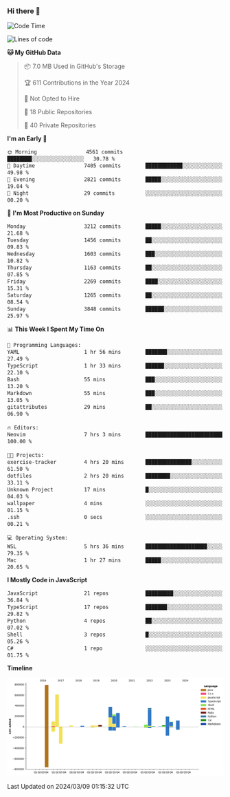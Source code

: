 ### Hi there 👋

<!--
**Clumsy-Coder/Clumsy-Coder** is a ✨ _special_ ✨ repository because its `README.md` (this file) appears on your GitHub profile.

Here are some ideas to get you started:

- 🔭 I’m currently working on ...
- 🌱 I’m currently learning ...
- 👯 I’m looking to collaborate on ...
- 🤔 I’m looking for help with ...
- 💬 Ask me about ...
- 📫 How to reach me: ...
- 😄 Pronouns: ...
- ⚡ Fun fact: ...
-->

<!-- anmol098/waka-readme-stats -->
<!--START_SECTION:waka-->
![Code Time](http://img.shields.io/badge/Code%20Time-756%20hrs%2018%20mins-blue)

![Lines of code](https://img.shields.io/badge/From%20Hello%20World%20I%27ve%20Written-3.3%20million%20lines%20of%20code-blue)

**🐱 My GitHub Data** 

> 📦 7.0 MB Used in GitHub's Storage 
 > 
> 🏆 611 Contributions in the Year 2024
 > 
> 🚫 Not Opted to Hire
 > 
> 📜 18 Public Repositories 
 > 
> 🔑 40 Private Repositories 
 > 
**I'm an Early 🐤** 

```text
🌞 Morning                4561 commits        ████████░░░░░░░░░░░░░░░░░   30.78 % 
🌆 Daytime                7405 commits        ████████████░░░░░░░░░░░░░   49.98 % 
🌃 Evening                2821 commits        █████░░░░░░░░░░░░░░░░░░░░   19.04 % 
🌙 Night                  29 commits          ░░░░░░░░░░░░░░░░░░░░░░░░░   00.20 % 
```
📅 **I'm Most Productive on Sunday** 

```text
Monday                   3212 commits        █████░░░░░░░░░░░░░░░░░░░░   21.68 % 
Tuesday                  1456 commits        ██░░░░░░░░░░░░░░░░░░░░░░░   09.83 % 
Wednesday                1603 commits        ███░░░░░░░░░░░░░░░░░░░░░░   10.82 % 
Thursday                 1163 commits        ██░░░░░░░░░░░░░░░░░░░░░░░   07.85 % 
Friday                   2269 commits        ████░░░░░░░░░░░░░░░░░░░░░   15.31 % 
Saturday                 1265 commits        ██░░░░░░░░░░░░░░░░░░░░░░░   08.54 % 
Sunday                   3848 commits        ██████░░░░░░░░░░░░░░░░░░░   25.97 % 
```


📊 **This Week I Spent My Time On** 

```text
💬 Programming Languages: 
YAML                     1 hr 56 mins        ███████░░░░░░░░░░░░░░░░░░   27.49 % 
TypeScript               1 hr 33 mins        ██████░░░░░░░░░░░░░░░░░░░   22.10 % 
Bash                     55 mins             ███░░░░░░░░░░░░░░░░░░░░░░   13.20 % 
Markdown                 55 mins             ███░░░░░░░░░░░░░░░░░░░░░░   13.05 % 
gitattributes            29 mins             ██░░░░░░░░░░░░░░░░░░░░░░░   06.90 % 

🔥 Editors: 
Neovim                   7 hrs 3 mins        █████████████████████████   100.00 % 

🐱‍💻 Projects: 
exercise-tracker         4 hrs 20 mins       ███████████████░░░░░░░░░░   61.50 % 
dotfiles                 2 hrs 20 mins       ████████░░░░░░░░░░░░░░░░░   33.11 % 
Unknown Project          17 mins             █░░░░░░░░░░░░░░░░░░░░░░░░   04.03 % 
wallpaper                4 mins              ░░░░░░░░░░░░░░░░░░░░░░░░░   01.15 % 
.ssh                     0 secs              ░░░░░░░░░░░░░░░░░░░░░░░░░   00.21 % 

💻 Operating System: 
WSL                      5 hrs 36 mins       ████████████████████░░░░░   79.35 % 
Mac                      1 hr 27 mins        █████░░░░░░░░░░░░░░░░░░░░   20.65 % 
```

**I Mostly Code in JavaScript** 

```text
JavaScript               21 repos            █████████░░░░░░░░░░░░░░░░   36.84 % 
TypeScript               17 repos            ███████░░░░░░░░░░░░░░░░░░   29.82 % 
Python                   4 repos             ██░░░░░░░░░░░░░░░░░░░░░░░   07.02 % 
Shell                    3 repos             █░░░░░░░░░░░░░░░░░░░░░░░░   05.26 % 
C#                       1 repo              ░░░░░░░░░░░░░░░░░░░░░░░░░   01.75 % 
```



**Timeline**

![Lines of Code chart](https://raw.githubusercontent.com/Clumsy-Coder/Clumsy-Coder/main/assets/bar_graph.png)


 Last Updated on 2024/03/09 01:15:32 UTC
<!--END_SECTION:waka-->
